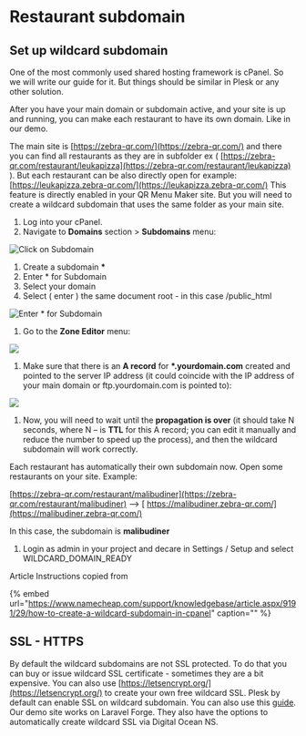 # Restaurant subdomain

## Set up wildcard subdomain

One of the most commonly used shared hosting framework is cPanel. So we will write our guide for it. But things should be similar in Plesk or any other solution.

After you have your main domain or subdomain active, and your site is up and running, you can make each restaurant to have its own domain. Like in our demo.

The main site is [https://zebra-qr.com/](https://zebra-qr.com/) and there you can find all restaurants as they are in subfolder ex \( [https://zebra-qr.com/restaurant/leukapizza](https://zebra-qr.com/restaurant/leukapizza) \). But each restaurant can be also directly open for example: [https://leukapizza.zebra-qr.com/](https://leukapizza.zebra-qr.com/) This feature is directly enabled in your QR Menu Maker site. But you will need to create a wildcard subdomain that uses the same folder as your main site.

1. Log into your cPanel.  
2. Navigate to **Domains** section &gt; **Subdomains** menu:

![Click on Subdomain](https://github.com/mobidonia/whatsappfooddocs/tree/7cc9535d1c0c56c97869348b3371410877407d5b/.gitbook/assets/subdomain.png)

1. Create a subdomain **\***
2. Enter \* for Subdomain
3. Select your domain
4. Select \( enter \) the same document root - in this case /public\_html

![Enter \* for Subdomain](https://github.com/mobidonia/whatsappfooddocs/tree/7cc9535d1c0c56c97869348b3371410877407d5b/.gitbook/assets/the_subdomain.png)

1. Go to the **Zone Editor** menu:

![](https://github.com/mobidonia/whatsappfooddocs/tree/7cc9535d1c0c56c97869348b3371410877407d5b/.gitbook/assets/wildcard3.png)

1. Make sure that there is an **A record** for **\*.yourdomain.com** created and pointed to the server IP address \(it could coincide with the IP address of your main domain or ftp.yourdomain.com is pointed to\):

![](https://github.com/mobidonia/whatsappfooddocs/tree/7cc9535d1c0c56c97869348b3371410877407d5b/.gitbook/assets/pl_subdomain_5.png)

1. Now, you will need to wait until the **propagation is over** \(it should take N seconds, where N – is **TTL** for this A record; you can edit it manually and reduce the number to speed up the process\), and then the wildcard subdomain will work correctly.

Each restaurant has automatically their own subdomain now. Open some restaurants on your site. Example:

[https://zebra-qr.com/restaurant/malibudiner](https://zebra-qr.com/restaurant/malibudiner) --&gt; [ https://malibudiner.zebra-qr.com/](https://malibudiner.zebra-qr.com/)

In this case, the subdomain is **malibudiner**

1. Login as admin in your project and decare in Settings / Setup and select WILDCARD\_DOMAIN\_READY

Article Instructions copied from

{% embed url="https://www.namecheap.com/support/knowledgebase/article.aspx/9191/29/how-to-create-a-wildcard-subdomain-in-cpanel" caption="" %}

## **SSL - HTTPS**

By default the wildcard subdomains are not SSL protected. To do that you can buy or issue wildcard SSL certificate - sometimes they are a bit expensive. You can also use [https://letsencrypt.org/](https://letsencrypt.org/) to create your own free wildcard SSL. Plesk by default can enable SSL on wildcard subdomain. You can also use this [guide](https://medium.com/@saurabh6790/generate-wildcard-ssl-certificate-using-lets-encrypt-certbot-273e432794d7). Our demo site works on Laravel Forge. They also have the options to automatically create wildcard SSL via Digital Ocean NS.

